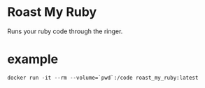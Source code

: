 # Roast My Ruby

Runs your ruby code through the ringer.

# example

```
docker run -it --rm --volume=`pwd`:/code roast_my_ruby:latest
```
